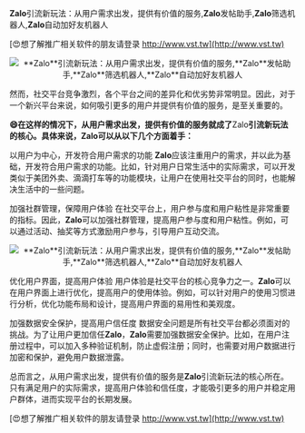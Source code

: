**Zalo**引流新玩法：从用户需求出发，提供有价值的服务,**Zalo**发帖助手,**Zalo**筛选机器人,**Zalo**自动加好友机器人

[😍想了解推广相关软件的朋友请登录 http://www.vst.tw](http://www.vst.tw)

 <center><img src="https://vst.tw/MP4/tuiguang/png/3.png" alt="**Zalo**引流新玩法：从用户需求出发，提供有价值的服务,**Zalo**发帖助手,**Zalo**筛选机器人,**Zalo**自动加好友机器人"></center>

然而，社交平台竞争激烈，各个平台之间的差异化和优劣势非常明显。因此，对于一个新兴平台来说，如何吸引更多的用户并提供有价值的服务，是至关重要的。

**😄在这样的情况下，从用户需求出发，提供有价值的服务就成了**Zalo**引流新玩法的核心。具体来说，**Zalo**可以从以下几个方面着手：**

以用户为中心，开发符合用户需求的功能
**Zalo**应该注重用户的需求，并以此为基础，开发符合用户需求的功能。比如，针对用户日常生活中的实际需求，可以开发类似于美团外卖、滴滴打车等的功能模块，让用户在使用社交平台的同时，也能解决生活中的一些问题。

加强社群管理，保障用户体验
在社交平台上，用户参与度和用户粘性是非常重要的指标。因此，**Zalo**可以加强社群管理，提高用户参与度和用户粘性。例如，可以通过活动、抽奖等方式激励用户参与，引导用户互动交流。

 <center><img src="https://vst.tw/MP4/tuiguang/png/7.png" alt="**Zalo**引流新玩法：从用户需求出发，提供有价值的服务,**Zalo**发帖助手,**Zalo**筛选机器人,**Zalo**自动加好友机器人"></center>

优化用户界面，提高用户体验
用户体验是社交平台的核心竞争力之一。**Zalo**可以在用户界面上进行优化，提高用户的使用体验。例如，可以针对用户的使用习惯进行分析，优化功能布局和设计，提高用户界面的易用性和美观度。

加强数据安全保护，提高用户信任度
数据安全问题是所有社交平台都必须面对的挑战。为了让用户更加信任**Zalo**，**Zalo**需要加强数据安全保护。比如，在用户注册过程中，可以加入多种验证机制，防止虚假注册；同时，也需要对用户数据进行加密和保护，避免用户数据泄露。

总而言之，从用户需求出发，提供有价值的服务是**Zalo**引流新玩法的核心所在。只有满足用户的实际需求，提高用户体验和信任度，才能吸引更多的用户并稳定用户群体，进而实现平台的长期发展。

[😍想了解推广相关软件的朋友请登录 http://www.vst.tw](http://www.vst.tw)



